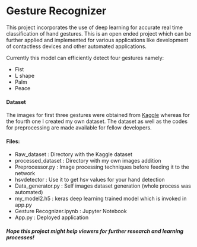 # Gesture Recognizer

This project incorporates the use of deep learning for accurate real time classification of hand gestures. This is an open ended project which can be further applied and implemented for various applications like development of contactless devices and other automated applications.

Currently this model can efficiently detect four gestures namely:

  - Fist
  - L shape
  - Palm
  - Peace
#### Dataset

The images for first three gestures were obtained from [Kaggle](https://www.kaggle.com/gti-upm/leapgestrecog) whereas for the fourth one I created my own dataset. The dataset as well as the codes for preprocessing are made available for fellow developers. 

#### Files:
  - Raw_dataset : Directory with the Kaggle dataset 
  - processed_dataset : Directory with my own images addition 
  - Preprocessor.py : Image processing techniques before feeding it to the network
  - hsvdetector : Use it to get hsv values for your hand detection
  - Data_generator.py : Self images dataset generation (whole process was automated)
  - my_model2.h5 : keras deep learning trained model which is invoked in app.py
  - Gesture Recognizer.ipynb : Jupyter Notebook 
  - App.py : Deployed application
  
##### Hope this project might help viewers for further research and learning processes!
